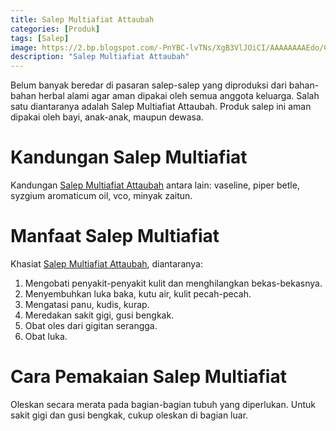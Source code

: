 ```yaml
---
title: Salep Multiafiat Attaubah
categories: [Produk]
tags: [Salep]
image: https://2.bp.blogspot.com/-PnYBC-lvTNs/XgB3VlJOiCI/AAAAAAAAEdo/CeEgB3ufGZkEOEAusjdWqbqHVLp8Di3uwCKgBGAsYHg/s1600/salep-multiafiat.png
description: "Salep Multiafiat Attaubah"
---
```


<div>Belum banyak beredar di pasaran salep-salep yang diproduksi dari bahan-bahan herbal alami agar aman dipakai oleh semua anggota keluarga. Salah satu diantaranya adalah Salep Multiafiat Attaubah. Produk salep ini aman dipakai oleh bayi, anak-anak, maupun dewasa.</div>

<h1>Kandungan Salep Multiafiat</h1>

<div>Kandungan <a href="/posts/salep-multiafiat-7b2" title="Salep Multiafiat Attaubah">Salep Multiafiat Attaubah</a> antara lain: vaseline, piper betle, syzgium aromaticum oil, vco, minyak zaitun.</div>

<h1>Manfaat Salep Multiafiat</h1>

<div>Khasiat <a href="/posts/salep-multiafiat-7b2" title="Salep Multiafiat Attaubah">Salep Multiafiat Attaubah</a>, diantaranya:</div>

<ol>
    <li>Mengobati penyakit-penyakit kulit dan menghilangkan bekas-bekasnya.</li>
    <li>Menyembuhkan luka baka, kutu air, kulit pecah-pecah.</li>
    <li>Mengatasi panu, kudis, kurap.</li>
    <li>Meredakan sakit gigi, gusi bengkak.</li>
    <li>Obat oles dari gigitan serangga.</li>
    <li>Obat luka.</li>
</ol>

<h1>Cara Pemakaian Salep Multiafiat</h1>

<div>Oleskan secara merata pada bagian-bagian tubuh yang diperlukan. Untuk sakit gigi dan gusi bengkak, cukup oleskan di bagian luar.</div>